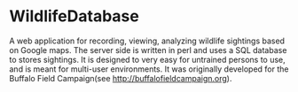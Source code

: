 WildlifeDatabase
================

A web application for recording, viewing, analyzing wildlife sightings based on Google maps. The server side is written in perl and uses a SQL database to stores sightings. It is designed to very easy for untrained persons to use, and is meant for multi-user environments. It was originally developed for the Buffalo Field Campaign(see http://buffalofieldcampaign.org).
